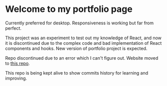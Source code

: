 # Welcome to my portfolio page

Currently preferred for desktop.
Responsiveness is working but far from perfect.

This project was an experiment to test out my knowledge of React, and now it is discontinued due to the complex code and bad implementation of React components and hooks.
New version of portfolio project is expected.

Repo discontinued due to an error which I can't figure out. Website moved to [this repo](https://github.com/andrwgarciaa/portfolio-1-final).

This repo is being kept alive to show commits history for learning and improving.
